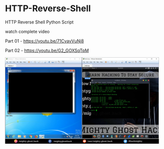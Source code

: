 # HTTP-Reverse-Shell
HTTP Reverse Shell Python Script

watch complete video 

Part 01 - https://youtu.be/71CvavVuNj8

Part 02 - https://youtu.be/G2_GOXSqTpM

![](snapshot.jpg)
